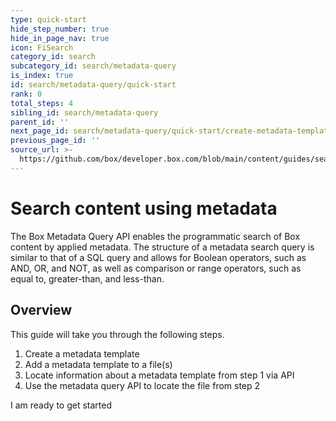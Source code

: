```yaml
---
type: quick-start
hide_step_number: true
hide_in_page_nav: true
icon: FiSearch
category_id: search
subcategory_id: search/metadata-query
is_index: true
id: search/metadata-query/quick-start
rank: 0
total_steps: 4
sibling_id: search/metadata-query
parent_id: ''
next_page_id: search/metadata-query/quick-start/create-metadata-template
previous_page_id: ''
source_url: >-
  https://github.com/box/developer.box.com/blob/main/content/guides/search/metadata-query/quick-start/0-index.md
---
```

# Search content using metadata

The Box Metadata Query API enables the programmatic search of Box content by
applied metadata. The structure of a metadata search query is similar to that of
a SQL query and allows for Boolean operators, such as AND, OR, and NOT, as well
as comparison or range operators, such as equal to, greater-than, and less-than.

## Overview

This guide will take you through the following steps.

1. Create a metadata template
2. Add a metadata template to a file(s)
3. Locate information about a metadata template from step 1 via API
4. Use the metadata query API to locate the file from step 2

<Next>

I am ready to get started

</Next>